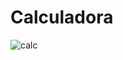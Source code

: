 # Calculadora


  ![calc](https://user-images.githubusercontent.com/16005672/54432581-4bf82000-4732-11e9-8d02-05ac3efcb9d7.jpg)
